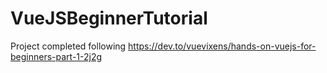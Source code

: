 # VueJSBeginnerTutorial
Project completed following https://dev.to/vuevixens/hands-on-vuejs-for-beginners-part-1-2j2g

